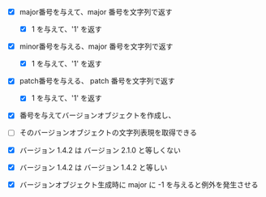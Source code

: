 - [x] major番号を与えて、major 番号を文字列で返す
  - [x] 1 を与えて、'1' を返す
- [x] minor番号を与える、major 番号を文字列で返す
  - [x] 1 を与えて、'1' を返す
- [x] patch番号を与える、 patch 番号を文字列で返す
  - [x] 1 を与えて、'1' を返す
- [x] 番号を与えてバージョンオブジェクトを作成し、
- [ ] そのバージョンオブジェクトの文字列表現を取得できる


- [x] バージョン 1.4.2 は バージョン 2.1.0 と等しくない
- [x] バージョン 1.4.2 は バージョン 1.4.2 と等しい

- [x] バージョンオブジェクト生成時に major に -1 を与えると例外を発生させる
